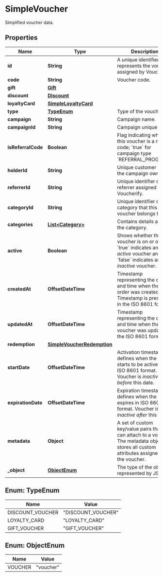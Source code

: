

# SimpleVoucher

Simplified voucher data.

## Properties

| Name | Type | Description | Notes |
|------------ | ------------- | ------------- | -------------|
|**id** | **String** | A unique identifier that represents the voucher assigned by Voucherify. |  [optional] |
|**code** | **String** | Voucher code. |  |
|**gift** | [**Gift**](Gift.md) |  |  [optional] |
|**discount** | [**Discount**](Discount.md) |  |  [optional] |
|**loyaltyCard** | [**SimpleLoyaltyCard**](SimpleLoyaltyCard.md) |  |  [optional] |
|**type** | [**TypeEnum**](#TypeEnum) | Type of the voucher. |  |
|**campaign** | **String** | Campaign name. |  [optional] |
|**campaignId** | **String** | Campaign unique ID. |  [optional] |
|**isReferralCode** | **Boolean** | Flag indicating whether this voucher is a referral code; &#x60;true&#x60; for campaign type &#x60;REFERRAL_PROGRAM&#x60;. |  [optional] |
|**holderId** | **String** | Unique customer ID of the campaign owner. |  [optional] |
|**referrerId** | **String** | Unique identifier of the referrer assigned by Voucherify. |  [optional] |
|**categoryId** | **String** | Unique identifier of the category that this voucher belongs to. |  [optional] |
|**categories** | [**List&lt;Category&gt;**](Category.md) | Contains details about the category. |  [optional] |
|**active** | **Boolean** | Shows whether the voucher is on or off. &#x60;true&#x60; indicates an *active* voucher and &#x60;false&#x60; indicates an *inactive* voucher. |  [optional] |
|**createdAt** | **OffsetDateTime** | Timestamp representing the date and time when the order was created. Timestamp is presented in the ISO 8601 format. |  |
|**updatedAt** | **OffsetDateTime** | Timestamp representing the date and time when the voucher was updated in the ISO 8601 format. |  [optional] |
|**redemption** | [**SimpleVoucherRedemption**](SimpleVoucherRedemption.md) |  |  [optional] |
|**startDate** | **OffsetDateTime** | Activation timestamp defines when the code starts to be active in ISO 8601 format. Voucher is *inactive before* this date. |  [optional] |
|**expirationDate** | **OffsetDateTime** | Expiration timestamp defines when the code expires in ISO 8601 format.  Voucher is *inactive after* this date. |  [optional] |
|**metadata** | **Object** | A set of custom key/value pairs that you can attach to a voucher. The metadata object stores all custom attributes assigned to the voucher. |  [optional] |
|**_object** | [**ObjectEnum**](#ObjectEnum) | The type of the object represented by JSON. |  |



## Enum: TypeEnum

| Name | Value |
|---- | -----|
| DISCOUNT_VOUCHER | &quot;DISCOUNT_VOUCHER&quot; |
| LOYALTY_CARD | &quot;LOYALTY_CARD&quot; |
| GIFT_VOUCHER | &quot;GIFT_VOUCHER&quot; |



## Enum: ObjectEnum

| Name | Value |
|---- | -----|
| VOUCHER | &quot;voucher&quot; |



